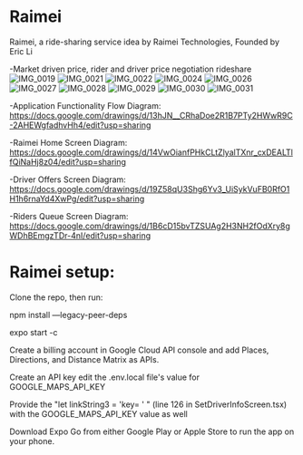# Raimei
Raimei, a ride-sharing service idea by Raimei Technologies, Founded by Eric Li

-Market driven price, rider and driver price negotiation rideshare
![IMG_0019](https://github.com/eric97li/Raimei/assets/22551959/24a954af-b85b-40c5-aca3-2f97b8670c07)
![IMG_0021](https://github.com/eric97li/Raimei/assets/22551959/ad33ade3-6908-446d-9aae-02c7c32488bf)
![IMG_0022](https://github.com/eric97li/Raimei/assets/22551959/975da602-5c4d-4b4a-b138-3f436b744b06)
![IMG_0024](https://github.com/eric97li/Raimei/assets/22551959/6fefb276-3945-4b95-9621-09e7f8188876)
![IMG_0026](https://github.com/eric97li/Raimei/assets/22551959/1f1a394a-0548-4d16-a235-485943bad754)
![IMG_0027](https://github.com/eric97li/Raimei/assets/22551959/1a3cfee9-cd8c-4fde-8f9e-f8e63bfe2a05)
![IMG_0028](https://github.com/eric97li/Raimei/assets/22551959/06cdaee3-d108-41c7-a063-593b32a479b0)
![IMG_0029](https://github.com/eric97li/Raimei/assets/22551959/a28972aa-8a1c-4106-b846-5c7c241b0226)
![IMG_0030](https://github.com/eric97li/Raimei/assets/22551959/89bc8048-0d25-4ecd-a72f-6160a9d8eae8)
![IMG_0031](https://github.com/eric97li/Raimei/assets/22551959/0e40c751-3093-4fe1-bf3f-896cb9e4a177)

-Application Functionality Flow Diagram: https://docs.google.com/drawings/d/13hJN__CRhaDoe2R1B7PTy2HWwR9C-2AHEWgfadhvHh4/edit?usp=sharing

-Raimei Home Screen Diagram: https://docs.google.com/drawings/d/14VwOianfPHkCLtZlyalTXnr_cxDEALTlfQiNaHj8z04/edit?usp=sharing

-Driver Offers Screen Diagram: https://docs.google.com/drawings/d/19Z58qU3Shg6Yv3_UiSykVuFB0RfO1H1h6rnaYd4XwPg/edit?usp=sharing

-Riders Queue Screen Diagram: https://docs.google.com/drawings/d/1B6cD15bvTZSUAg2H3NH2fOdXry8gWDhBEmgzTDr-4nI/edit?usp=sharing

# Raimei setup:
Clone the repo, then run:

npm install —legacy-peer-deps 

expo start -c 

Create a billing account in Google Cloud API console and add Places, Directions, and Distance Matrix as APIs. 

Create an API key edit the .env.local file's value for GOOGLE_MAPS_API_KEY

Provide the "let linkString3 = 'key= ' " (line 126 in SetDriverInfoScreen.tsx) with the GOOGLE_MAPS_API_KEY value as well

Download Expo Go from either Google Play or Apple Store to run the app on your phone.
